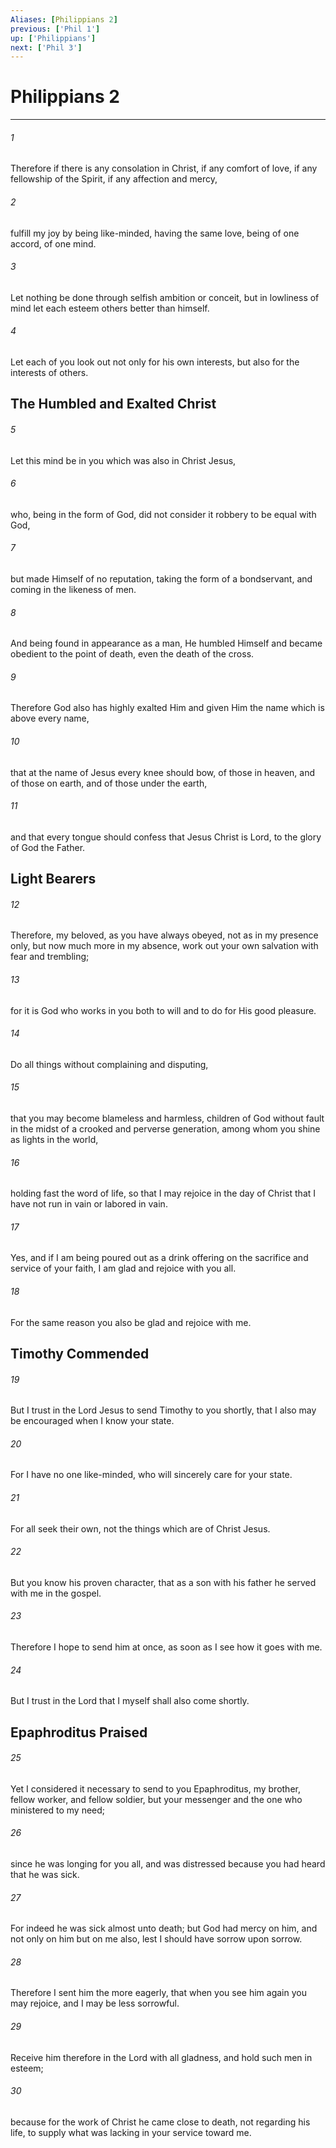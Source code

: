 ```yaml
---
Aliases: [Philippians 2]
previous: ['Phil 1']
up: ['Philippians']
next: ['Phil 3']
---
```

# Philippians 2

***


###### 1 
Therefore if there is any consolation in Christ, if any comfort of love, if any fellowship of the Spirit, if any affection and mercy, 

###### 2 
fulfill my joy by being like-minded, having the same love, being of one accord, of one mind. 

###### 3 
Let nothing be done through selfish ambition or conceit, but in lowliness of mind let each esteem others better than himself. 

###### 4 
Let each of you look out not only for his own interests, but also for the interests of others.

## The Humbled and Exalted Christ 

###### 5 
Let this mind be in you which was also in Christ Jesus, 

###### 6 
who, being in the form of God, did not consider it robbery to be equal with God, 

###### 7 
but made Himself of no reputation, taking the form of a bondservant, and coming in the likeness of men. 

###### 8 
And being found in appearance as a man, He humbled Himself and became obedient to the point of death, even the death of the cross. 

###### 9 
Therefore God also has highly exalted Him and given Him the name which is above every name, 

###### 10 
that at the name of Jesus every knee should bow, of those in heaven, and of those on earth, and of those under the earth, 

###### 11 
and that every tongue should confess that Jesus Christ is Lord, to the glory of God the Father.

## Light Bearers 

###### 12 
Therefore, my beloved, as you have always obeyed, not as in my presence only, but now much more in my absence, work out your own salvation with fear and trembling; 

###### 13 
for it is God who works in you both to will and to do for His good pleasure. 

###### 14 
Do all things without complaining and disputing, 

###### 15 
that you may become blameless and harmless, children of God without fault in the midst of a crooked and perverse generation, among whom you shine as lights in the world, 

###### 16 
holding fast the word of life, so that I may rejoice in the day of Christ that I have not run in vain or labored in vain. 

###### 17 
Yes, and if I am being poured out as a drink offering on the sacrifice and service of your faith, I am glad and rejoice with you all. 

###### 18 
For the same reason you also be glad and rejoice with me.

## Timothy Commended 

###### 19 
But I trust in the Lord Jesus to send Timothy to you shortly, that I also may be encouraged when I know your state. 

###### 20 
For I have no one like-minded, who will sincerely care for your state. 

###### 21 
For all seek their own, not the things which are of Christ Jesus. 

###### 22 
But you know his proven character, that as a son with his father he served with me in the gospel. 

###### 23 
Therefore I hope to send him at once, as soon as I see how it goes with me. 

###### 24 
But I trust in the Lord that I myself shall also come shortly.

## Epaphroditus Praised 

###### 25 
Yet I considered it necessary to send to you Epaphroditus, my brother, fellow worker, and fellow soldier, but your messenger and the one who ministered to my need; 

###### 26 
since he was longing for you all, and was distressed because you had heard that he was sick. 

###### 27 
For indeed he was sick almost unto death; but God had mercy on him, and not only on him but on me also, lest I should have sorrow upon sorrow. 

###### 28 
Therefore I sent him the more eagerly, that when you see him again you may rejoice, and I may be less sorrowful. 

###### 29 
Receive him therefore in the Lord with all gladness, and hold such men in esteem; 

###### 30 
because for the work of Christ he came close to death, not regarding his life, to supply what was lacking in your service toward me.
